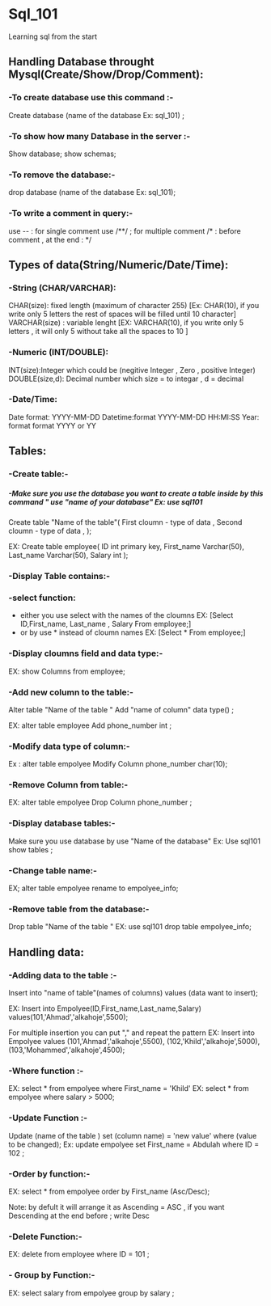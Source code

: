 # Sql_101
Learning sql from the start 
## Handling Database throught Mysql(Create/Show/Drop/Comment):
### -To create database use this command :-
Create database (name of the database Ex: sql_101) ; 
### -To show how many Database in the server :-
Show database;
show schemas;
### -To remove the database:- 
drop database (name of the database Ex: sql_101);
### -To write a comment in query:- 
use -- : for single comment 
use /**/ ; for multiple comment 
/* : before comment , at the end : */
## Types of data(String/Numeric/Date/Time): 
### -String (CHAR/VARCHAR):
CHAR(size): fixed length (maximum of character 255)
[Ex: CHAR(10), if you write only 5 letters the rest of spaces will be filled until 10 character]
VARCHAR(size) : variable lenght
[EX: VARCHAR(10), if you write only 5 letters , it will only 5 without take all the spaces to 10 ]
### -Numeric (INT/DOUBLE):
INT(size):Integer which could be (negitive Integer , Zero , positive Integer)
DOUBLE(size,d): Decimal number which size = to integar , d = decimal 
### -Date/Time: 
Date format: YYYY-MM-DD
Datetime:format YYYY-MM-DD HH:MI:SS
Year: format format YYYY or YY
## Tables:
### -Create table:-
##### -Make sure you use the database you want to create a table inside by this command " use "name of your database" Ex: use sql101
Create table "Name of the table"(
First cloumn - type of data ,
Second cloumn - type of data , 
); 

EX: Create table employee(
ID int primary key,
First_name  Varchar(50),
Last_name Varchar(50),
Salary int
);
### -Display Table contains:- 
### -select function: 
- either you use select with the names of the cloumns EX: [Select ID,First_name, Last_name , Salary From employee;]
- or by use * instead of cloumn names EX: [Select * From employee;]

### -Display cloumns field and data type:-
EX: show Columns from employee;

### -Add new column to the table:-
Alter table "Name of the table "
Add "name of column" data type() ; 

EX:
alter table employee 
Add phone_number int ;

### -Modify data type of column:-
Ex : 
alter table empolyee 
Modify Column phone_number char(10);

### -Remove Column from table:-
EX: 
alter table empolyee 
Drop Column phone_number ; 

### -Display database tables:- 
Make sure you use database by use "Name of the database"
Ex: 
Use sql101
show tables ;

### -Change table name:-
EX; 
alter table empolyee 
rename to empolyee_info;

### -Remove table from the database:-
Drop table "Name of the table "
EX: 
use sql101
drop table empolyee_info;

## Handling data:
### -Adding data to the table :-
Insert into "name of table"(names of columns)
values (data want to insert);

EX: Insert into Empolyee(ID,First_name,Last_name,Salary)
values(101,'Ahmad','alkahoje',5500);
 
For multiple insertion you can put "," and repeat the pattern 
EX: Insert into Empolyee
values
(101,'Ahmad','alkahoje',5500),
(102,'Khild','alkahoje',5000),
(103,'Mohammed','alkahoje',4500);

### -Where function :-
EX: select * from empolyee where First_name = 'Khild' 
EX: select * from empolyee where salary > 5000;

### -Update Function :- 
Update (name of the table ) set (column name) = 'new value' where (value to be changed);
Ex: update empolyee set First_name = Abdulah where ID = 102 ; 

### -Order by function:-
EX: select * from empolyee order by First_name (Asc/Desc);

Note: by defult it will arrange it as Ascending  = ASC  , if you want Descending at the end before ; write Desc 

### -Delete Function:-
EX: delete from employee where ID = 101 ; 

### - Group by Function:-
EX: select salary from empolyee group by salary ;
